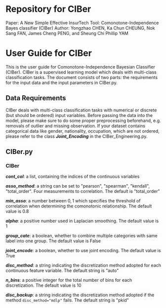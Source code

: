# Repository for CIBer

Paper: A New Simple Effective InsurTech Tool: Comonotone-Independence Bayes classifier (CIBer)
Author: Yongzhao CHEN, Ka Chun CHEUNG, Nok Sang FAN, James Cheng PENG, and Sheung Chi Phillip YAM

# User Guide for CIBer

This is the user guide for Comonotone-Independence Bayesian Classifier (CIBer). CIBer is a supervised learning model which deals with multi-class classification tasks. The document consists of two parts: the requirements for the input data and the input parameters in CIBer.py.


## Data Requirements

CIBer deals with multi-class classification tasks with numerical or discrete (but should be ordered) input variables. Before passing the data into the model, please make sure to do some proper preprocessing beforehand, e.g. removals of outlier and missing observation. If your dataset contains categorical data like gender, nationality, occupation, which are not ordered, please refer to the class **_Joint_Encoding_** in the CIBer_Engineering.py. 


## CIBer.py

### CIBer

**_cont_col_**: a list, containing the indices of the continuous variables

**_asso_method_**: a string can be set to "pearson", "spearman", "kendall", "total_order". Four measurements to correlation. The default is "total_order"

**_min_asso_**: a number between $0,1$ which specifies the threshold of correlation when determining the comonotonic relationship. The default value is 0.8

**_alpha_**: a positive number used in Laplacian smoothing. The default value is 1

**_group_cate_**: a boolean, whether to combine multiple categories with same label into one group. The default value is False

**_joint_encode_**: a boolean, whether to use joint encoding. The default value is True

**_disc_method_**: a string indicating the discretization method adopted for each continuous feature variable. The default string is "auto"

**_n_bins_**: a positive integer for the total number of bins for each discretization. The default value is 10

**_disc_backup_**: a string indicating the discretization method adopted if the method $\texttt{disc_method="mdlp"}$ fails. The default string is "pkid"
